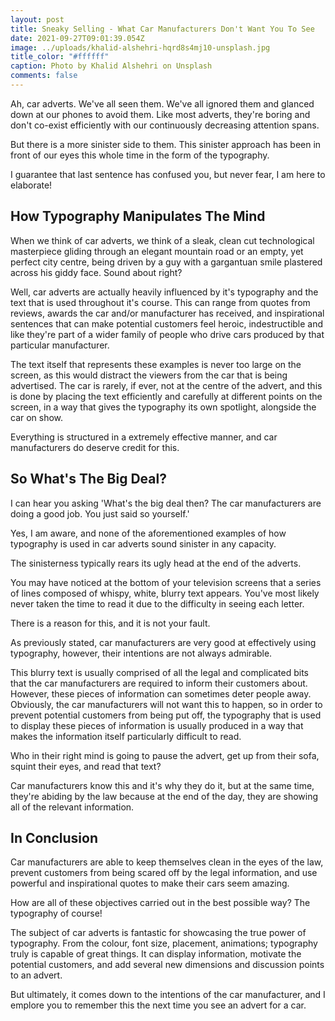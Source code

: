 ```yaml
---
layout: post
title: Sneaky Selling - What Car Manufacturers Don't Want You To See
date: 2021-09-27T09:01:39.054Z
image: ../uploads/khalid-alshehri-hqrd8s4mj10-unsplash.jpg
title_color: "#ffffff"
caption: Photo by Khalid Alshehri on Unsplash
comments: false
---
```

Ah, car adverts. We've all seen them. We've all ignored them and glanced down at our phones to avoid them. Like most adverts, they're boring and don't co-exist efficiently with our continuously decreasing attention spans.

But there is a more sinister side to them. This sinister approach has been in front of our eyes this whole time in the form of the typography.

I guarantee that last sentence has confused you, but never fear, I am here to elaborate!

## **How Typography Manipulates The Mind**

When we think of car adverts, we think of a sleak, clean cut technological masterpiece gliding through an elegant mountain road or an empty, yet perfect city centre, being driven by a guy with a gargantuan smile plastered across his giddy face. Sound about right?

Well, car adverts are actually heavily influenced by it's typography and the text that is used throughout it's course. This can range from quotes from reviews, awards the car and/or manufacturer has received, and inspirational sentences that can make potential customers feel heroic, indestructible and like they're part of a wider family of people who drive cars produced by that particular manufacturer.

The text itself that represents these examples is never too large on the screen, as this would distract the viewers from the car that is being advertised. The car is rarely, if ever, not at the centre of the advert, and this is done by placing the text efficiently and carefully at different points on the screen, in a way that gives the typography its own spotlight, alongside the car on show. 

Everything is structured in a extremely effective manner, and car manufacturers do deserve credit for this.

## So What's The Big Deal?

I can hear you asking 'What's the big deal then? The car manufacturers are doing a good job. You just said so yourself.'

Yes, I am aware, and none of the aforementioned examples of how typography is used in car adverts sound sinister in any capacity.

The sinisterness typically rears its ugly head at the end of the adverts.

You may have noticed at the bottom of your television screens that a series of lines composed of whispy, white, blurry text appears. You've most likely never taken the time to read it due to the difficulty in seeing each letter. 

There is a reason for this, and it is not your fault. 

As previously stated, car manufacturers are very good at effectively using typography, however, their intentions are not always admirable. 

This blurry text is usually comprised of all the legal and complicated bits that the car manufacturers are required to inform their customers about. However, these pieces of information can sometimes deter people away. Obviously, the car manufacturers will not want this to happen, so in order to prevent potential customers from being put off, the typography that is used to display these pieces of information is usually produced in a way that makes the information itself particularly difficult to read.

Who in their right mind is going to pause the advert, get up from their sofa, squint their eyes, and read that text?

Car manufacturers know this and it's why they do it, but at the same time, they're abiding by the law because at the end of the day, they are showing all of the relevant information. 

## In Conclusion

Car manufacturers are able to keep themselves clean in the eyes of the law, prevent customers from being scared off by the legal information, and use powerful and inspirational quotes to make their cars seem amazing.

How are all of these objectives carried out in the best possible way? The typography of course!

The subject of car adverts is fantastic for showcasing the true power of typography. From the colour, font size, placement, animations; typography truly is capable of great things. It can display information, motivate the potential customers, and add several new dimensions and discussion points to an advert. 

But ultimately, it comes down to the intentions of the car manufacturer, and I emplore you to remember this the next time you see an advert for a car.